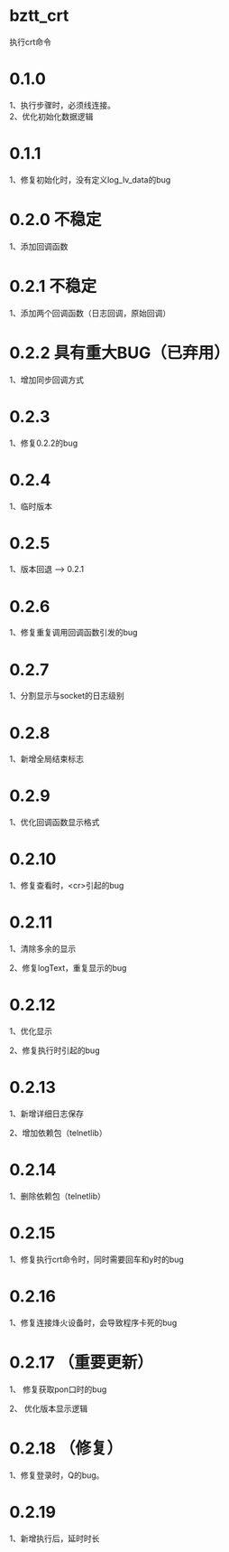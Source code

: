 bztt_crt
==============
执行crt命令


# 0.1.0

1、执行步骤时，必须线连接。  
2、优化初始化数据逻辑

# 0.1.1  
1、修复初始化时，没有定义log_lv_data的bug

# 0.2.0 不稳定  
1、添加回调函数

# 0.2.1 不稳定
1、添加两个回调函数（日志回调，原始回调）

# 0.2.2 具有重大BUG（已弃用）
1、增加同步回调方式

# 0.2.3 
1、修复0.2.2的bug

# 0.2.4
1、临时版本

# 0.2.5
1、版本回退  --> 0.2.1

# 0.2.6
1、修复重复调用回调函数引发的bug

# 0.2.7
1、分割显示与socket的日志级别

# 0.2.8
1、新增全局结束标志

# 0.2.9
1、优化回调函数显示格式

# 0.2.10
1、修复查看时，\<cr>引起的bug

# 0.2.11
1、清除多余的显示

2、修复logText，重复显示的bug

# 0.2.12
1、优化显示

2、修复执行时<cr>引起的bug

# 0.2.13
1、新增详细日志保存

2、增加依赖包（telnetlib）

# 0.2.14
1、删除依赖包（telnetlib）

# 0.2.15
1、修复执行crt命令时，同时需要回车和y时的bug

# 0.2.16
1、修复连接烽火设备时，会导致程序卡死的bug

# 0.2.17 （重要更新）
1、 修复获取pon口时的bug 

2、 优化版本显示逻辑

# 0.2.18 （修复）
1、修复登录时，Q的bug。

# 0.2.19 
1、新增执行后，延时时长
